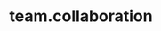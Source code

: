 # team.collaboration
<!DOCTYPE html>
<html lang="en">
<head>
    <meta charset="UTF-8">
    <meta name="viewport" content="width=device-width, initial-scale=1.0">
    <title>Mobshi Computers - IT and Cyber Services</title>
    <style>
        :root {
            --primary: #4a0e78;
            --primary-light: #6b24a0;
            --secondary: #e0c6ff;
            --background: #f8f4ff;
            --text: #333333;
            --white: #ffffff;
        }

        body, html {
            margin: 0;
            padding: 0;
            font-family: 'Segoe UI', Tahoma, Geneva, Verdana, sans-serif;
            background-color: var(--background);
            color: var(--text);
        }

        .container {
            max-width: 1200px;
            margin: 0 auto;
            padding: 0 20px;
        }

        header {
            background-color: var(--primary);
            color: var(--white);
            padding: 1rem 0;
            position: fixed;
            width: 100%;
            top: 0;
            z-index: 1000;
        }

        nav {
            display: flex;
            justify-content: space-between;
            align-items: center;
        }

        .logo {
            display: flex;
            align-items: center;
            text-decoration: none;
            color: var(--white);
        }

        .logo img {
            width: 50px;
            height: auto;
            margin-right: 10px;
        }

        .nav-links a {
            color: var(--white);
            text-decoration: none;
            margin-left: 20px;
        }

        .mobile-menu-btn {
            display: none;
            background: none;
            border: none;
            color: var(--white);
            font-size: 1.5rem;
            cursor: pointer;
        }

        .mobile-menu {
            display: none;
            position: fixed;
            top: 60px;
            left: 0;
            right: 0;
            background-color: var(--primary);
            padding: 1rem;
        }

        .mobile-menu a {
            display: block;
            color: var(--white);
            text-decoration: none;
            padding: 0.5rem 0;
        }

        main {
            padding-top: 80px;
            min-height: calc(100vh - 80px - 60px);
        }

        .hero {
            background: linear-gradient(rgba(74, 14, 120, 0.8), rgba(74, 14, 120, 0.6)), url('https://hebbkx1anhila5yf.public.blob.vercel-storage.com/mobsi%20.jpg-VKUK4BbY2EWEOWLVjRQwSEfqST6Hkv.jpeg');
            background-size: cover;
            background-position: center;
            color: var(--white);
            text-align: center;
            padding: 4rem 0;
        }

        .hero h1 {
            font-size: 2.5rem;
            margin-bottom: 1rem;
        }

        .hero p {
            font-size: 1.2rem;
            margin-bottom: 2rem;
        }

        .cta-button {
            display: inline-block;
            background-color: var(--primary);
            color: var(--white);
            padding: 0.75rem 1.5rem;
            text-decoration: none;
            border-radius: 5px;
            font-weight: bold;
            transition: background-color 0.3s ease;
        }

        .cta-button:hover {
            background-color: var(--primary-light);
        }

        .services {
            padding: 4rem 0;
        }

        .services h2 {
            text-align: center;
            margin-bottom: 2rem;
        }

        .services-grid {
            display: grid;
            grid-template-columns: repeat(auto-fit, minmax(250px, 1fr));
            gap: 2rem;
        }

        .service-card {
            background-color: var(--white);
            border-radius: 8px;
            box-shadow: 0 4px 6px rgba(0, 0, 0, 0.1);
            padding: 1.5rem;
            text-align: center;
            transition: transform 0.3s ease;
        }

        .service-card:hover {
            transform: translateY(-5px);
        }

        .service-card img {
            width: 64px;
            height: 64px;
            margin-bottom: 1rem;
        }

        .about {
            background-color: var(--secondary);
            padding: 4rem 0;
        }

        .about-content {
            display: flex;
            align-items: center;
            gap: 2rem;
        }

        .about-image {
            flex: 1;
        }

        .about-image img {
            width: 100%;
            border-radius: 8px;
        }

        .about-text {
            flex: 1;
        }

        footer {
            background-color: var(--primary);
            color: var(--white);
            text-align: center;
            padding: 1rem 0;
        }

        .neural-container {
            position: fixed;
            top: 0;
            left: 0;
            width: 100%;
            height: 100%;
            z-index: -1;
            opacity: 0.1;
            pointer-events: none;
        }

        .neuron {
            position: absolute;
            width: 10px;
            height: 10px;
            background-color: var(--primary);
            border-radius: 50%;
            animation: pulse 2s infinite;
        }

        .neural-connection {
            position: absolute;
            height: 1px;
            background-color: var(--primary);
            animation: fade 2s infinite;
        }

        @keyframes pulse {
            0% { transform: scale(1); opacity: 1; }
            50% { transform: scale(1.5); opacity: 0.7; }
            100% { transform: scale(1); opacity: 1; }
        }

        @keyframes fade {
            0% { opacity: 0.1; }
            50% { opacity: 0.5; }
            100% { opacity: 0.1; }
        }

        @media (max-width: 768px) {
            .nav-links {
                display: none;
            }

            .mobile-menu-btn {
                display: block;
            }

            .about-content {
                flex-direction: column;
            }
        }
    </style>
</head>
<body>
    <div class="neural-container" id="neuralNetwork"></div>

    <header>
        <nav class="container">
            <a href="index.html" class="logo">
                <img src="https://hebbkx1anhila5yf.public.blob.vercel-storage.com/mobsi%20.jpg-VKUK4BbY2EWEOWLVjRQwSEfqST6Hkv.jpeg" alt="Mobshi Computers Logo">
                <span>Mobshi Computers</span>
            </a>
            <div class="nav-links">
                <a href="index@back to homepage.html">Home</a>
                <a href="combined mobshi@ IT page.html">IT Services</a>
                <a href="combined mobshi@ Cyber services.html">Cyber Services</a>
                <a href="#about">About</a>
                <a href="#contact">Contact</a>
            </div>
            <button class="mobile-menu-btn">☰</button>
        </nav>
    </header>

    <div class="mobile-menu">
        <a href="index.html">Home</a>
        <a href="IT katana.html">IT Services</a>
        <a href="cyber-services.html">Cyber Services</a>
        <a href="#about">About</a>
        <a href="#contact">Contact</a>
    </div>

    <main>
        <section class="hero">
            <div class="container">
                <h1>Welcome to Mobshi Computers</h1>
                <p>Your one-stop solution for IT and Cyber Services</p>
                <a href="#services" class="cta-button">Explore Our Services</a>
            </div>
        </section>

        <section id="services" class="services">
            <div class="container">
                <h2>Our Services</h2>
                <div class="services-grid">
                    <div class="service-card">
                        <img src="/placeholder.svg?height=64&width=64" alt="IT Services Icon">
                        <h3>IT Services</h3>
                        <p>Comprehensive IT solutions for your business needs</p>
                        <a href="IT katana.html" class="cta-button">Learn More</a>
                    </div>
                    <div class="service-card">
                        <img src="/placeholder.svg?height=64&width=64" alt="Cyber Services Icon">
                        <h3>Cyber Services</h3>
                        <p>Protect your digital assets with our cyber security services</p>
                        <a href="cyber-services.html" class="cta-button">Learn More</a>
                    </div>
                    <div class="service-card">
                        <img src="/placeholder.svg?height=64&width=64" alt="Government Services Icon">
                        <h3>Government Services</h3>
                        <p>Assistance with various government-related applications</p>
                        <a href="government-services.html" class="cta-button">Learn More</a>
                    </div>
                </div>
            </div>
        </section>

        <section id="about" class="about">
            <div class="container">
                <div class="about-content">
                    <div class="about-image">
                        <img src="/placeholder.svg?height=400&width=600" alt="About Mobshi Computers">
                    </div>
                    <div class="about-text">
                        <h2>About Mobshi Computers</h2>
                        <p>Mobshi Computers is a leading provider of IT and Cyber services. With years of experience and a team of skilled professionals, we offer cutting-edge solutions to meet all your technology needs.</p>
                        <p>Our commitment to excellence and customer satisfaction sets us apart in the industry. Whether you need IT support, cyber security services, or assistance with government applications, we've got you covered.</p>
                        <p>We also offer various certified computer classes.</p>
                    </div>
                </div>
            </div>
        </section>
    </main>

    <footer>
        <div class="container">
            <p>&copy; 2024 Mobshi Computers. All rights reserved.</p>
        </div>
    </footer>

    <script>
        function createNeuralNetwork() {
            const container = document.getElementById('neuralNetwork');
            const neurons = 20;
            
            for(let i = 0; i < neurons; i++) {
                const neuron = document.createElement('div');
                neuron.className = 'neuron';
                neuron.style.left = `${Math.random() * 100}%`;
                neuron.style.top = `${Math.random() * 100}%`;
                neuron.style.animationDelay = `${Math.random() * 2}s`;
                container.appendChild(neuron);

                for(let j = 0; j < 2; j++) {
                    const connection = document.createElement('div');
                    connection.className = 'neural-connection';
                    const angle = Math.random() * 360;
                    const length = 50 + Math.random() * 100;
                    connection.style.width = `${length}px`;
                    connection.style.left = neuron.style.left;
                    connection.style.top = neuron.style.top;
                    connection.style.transform = `rotate(${angle}deg)`;
                    connection.style.animationDelay = `${Math.random() * 2}s`;
                    container.appendChild(connection);
                }
            }
        }

        document.addEventListener('DOMContentLoaded', function() {
            createNeuralNetwork();

            const mobileMenuBtn = document.querySelector('.mobile-menu-btn');
            const mobileMenu = document.querySelector('.mobile-menu');

            mobileMenuBtn.addEventListener('click', function() {
                mobileMenu.style.display = mobileMenu.style.display === 'block' ? 'none' : 'block';
            });

            // Close mobile menu when a link is clicked
            const mobileMenuLinks = mobileMenu.querySelectorAll('a');
            mobileMenuLinks.forEach(link => {
                link.addEventListener('click', function() {
                    mobileMenu.style.display = 'none';
                });
            });

            // Smooth scrolling for anchor links
            document.querySelectorAll('a[href^="#"]').forEach(anchor => {
                anchor.addEventListener('click', function (e) {
                    e.preventDefault();
                    document.querySelector(this.getAttribute('href')).scrollIntoView({
                        behavior: 'smooth'
                    });
                });
            });
        });
    </script>
</body>
</html>
